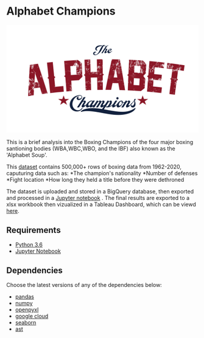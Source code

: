 # Alphabet Champions

![alphabetchampions](Images/Alphabet-Champions-title.png)


This is a brief analysis into the Boxing Champions of the four major boxing santioning bodies (WBA,WBC,WBO, and the IBF) also known as the 'Alphabet Soup'.

This [dataset](https://data.world/sportsvizsunday/2020-november-boxing-champions-history) contains 500,000+ rows of boxing data from 1962-2020, 
caputuring data such as:
*The champion's nationality
*Number of defenses
*Fight location 
*How long they held a title before they were dethroned

The dataset is uploaded and stored in a BigQuery database, then exported and processed in a [Jupyter notebook](https://cloud.google.com/bigquery/docs/visualize-jupyter) . The final results are exported to a xlsx workbook then vizualized in a Tableau Dashboard, which can be viewd [here](https://public.tableau.com/shared/SCN59NX9W?:display_count=n&:origin=viz_share_link).




## Requirements

* [Python 3.6](https://www.python.org/downloads/release/python-360/)
* [Jupyter Notebook](http://jupyter.org/)

## Dependencies

Choose the latest versions of any of the dependencies below:

* [pandas](https://pandas.pydata.org/)
* [numpy](http://www.numpy.org/)
* [openpyxl](https://openpyxl.readthedocs.io/en/stable/)
* [google cloud](https://cloud.google.com/python/docs/reference/storage/latest)
* [seaborn](https://github.com/pydata/pydata-google-auth)
* [ast](https://github.com/python/cpython/blob/3.11/Lib/ast.py)
